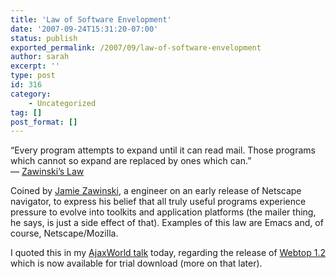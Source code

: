 ```yaml
---
title: 'Law of Software Envelopment'
date: '2007-09-24T15:31:20-07:00'
status: publish
exported_permalink: /2007/09/law-of-software-envelopment
author: sarah
excerpt: ''
type: post
id: 316
category:
    - Uncategorized
tag: []
post_format: []
---
```

“Every program attempts to expand until it can read mail. Those programs which cannot so expand are replaced by ones which can.”  
— [Zawinski’s Law](http://catb.org/jargon/html/Z/Zawinskis-Law.html)

Coined by [Jamie Zawinski](http://en.wikipedia.org/wiki/Jamie_Zawinski), a engineer on an early release of Netscape navigator, to express his belief that all truly useful programs experience pressure to evolve into toolkits and application platforms (the mailer thing, he says, is just a side effect of that). Examples of this law are Emacs and, of course, Netscape/Mozilla.

I quoted this in my [AjaxWorld talk](http://www.ajaxworld.com/general/sessiondetail0907.htm?id=90) today, regarding the release of [Webtop 1.2](http://www.laszlosystems.com/software/webtop) which is now available for trial download (more on that later).